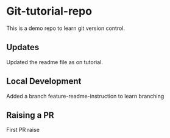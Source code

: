 # Git-tutorial-repo
This is a demo repo to learn git version control.

## Updates
Updated the readme file as on tutorial. 

## Local Development
Added a branch feature-readme-instruction to learn branching

## Raising a PR 
First PR raise
